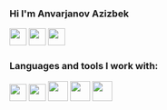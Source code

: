 ### Hi I'm Anvarjanov Azizbek
<a href="https://www.instagram.com/azzbek_anvarjanov/"><img src="https://www.pngkey.com/png/full/285-2850733_instagram-logo-instagram-icon-small-png.png" width="30px" /></a>
<a href="https://t.me/Dev_Coder_7"><img src="https://pngimg.com/uploads/telegram/telegram_PNG34.png" width="30px" /></a>
<a href="https://www.linkedin.com/in/azizbek-anvarjanov-106847233/"><img src="https://cdn-icons-png.flaticon.com/512/174/174857.png" width="30px" /></a>

###  Languages and tools I work with:
<code><img src="https://brandslogos.com/wp-content/uploads/thumbs/html5-logo-vector.svg" width="30px" /></code>
<code><img src="https://i.pinimg.com/originals/eb/7e/20/eb7e20e646f5b7ec9ed4f8f78a5dee8f.png" width="30px" /></code>
<code><img src="https://sass-lang.com/assets/img/styleguide/seal-color-aef0354c.png" width="35px" /></code>
<code><img src="https://seeklogo.com/images/B/bootstrap-logo-3C30FB2A16-seeklogo.com.png" width="35px" /></code>
<code><img src="https://www.freepnglogos.com/uploads/javascript-png/javascript-vector-logo-yellow-png-transparent-javascript-vector-12.png" width="35px" /></code>

